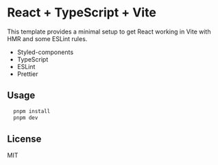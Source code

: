 # React + TypeScript + Vite

This template provides a minimal setup to get React working in Vite with HMR and some ESLint rules.

- Styled-components
- TypeScript
- ESLint
- Prettier

## Usage

```bash
  pnpm install
  pnpm dev
```

## License

MIT
